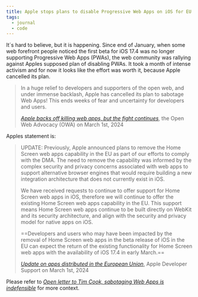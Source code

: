 ```yaml
---
title: Apple stops plans to disable Progressive Web Apps on iOS for EU residents
tags:
  - journal
  - code
---
```

It´s hard to believe, but it is happening.  Since end of January, when some web forefront people noticed the first beta for iOS 17.4 was no longer supporting Progressive Web Apps (PWAs), the web community was rallying against Apples supposed plan of disabling PWAs. It took a month of intense activism and for now it looks like the effort was worth it, because Apple cancelled its plan.

> In a huge relief to developers and supporters of the open web, and under immense backlash, Apple has cancelled its plan to sabotage Web Apps! This ends weeks of fear and uncertainty for developers and users.
> <footer><a href="https://open-web-advocacy.org/blog/apple-backs-off-killing-web-apps/"><cite>Apple backs off killing web apps, but the fight continues</cite></a>, the Open Web Advocacy (OWA) on March 1st, 2024</footer>

Apples statement is:

> UPDATE: Previously, Apple announced plans to remove the Home Screen web apps capability in the EU as part of our efforts to comply with the DMA. The need to remove the capability was informed by the complex security and privacy concerns associated with web apps to support alternative browser engines that would require building a new integration architecture that does not currently exist in iOS.
>
> We have received requests to continue to offer support for Home Screen web apps in iOS, therefore we will continue to offer the existing Home Screen web apps capability in the EU. This support means Home Screen web apps continue to be built directly on WebKit and its security architecture, and align with the security and privacy model for native apps on iOS.
> 
> ==Developers and users who may have been impacted by the removal of Home Screen web apps in the beta release of iOS in the EU can expect the return of the existing functionality for Home Screen web apps with the availability of iOS 17.4 in early March.==
> <footer><a href="https://developer.apple.com/support/dma-and-apps-in-the-eu/#browser-alt-eu"><cite>Update on apps distributed in the European Union</cite></a>, Apple Developer Support on March 1st, 2024</footer>

Please refer to [<cite>Open letter to Tim Cook, sabotaging Web Apps is indefensible</cite>](/2024-02-28-apple-is-sabotaging-web-apps/) for more context.

